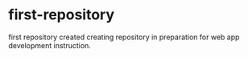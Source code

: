 # first-repository
first repository created
creating repository in preparation for web app development instruction.
